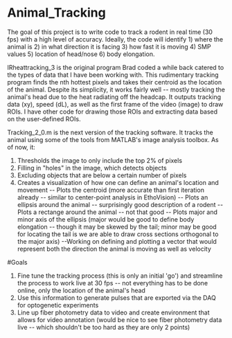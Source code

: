 # Animal_Tracking

The goal of this project is to write code to track a rodent in real time (30 fps) with a high level of accuracy. Ideally, the code will identify 1) where the animal is 2) in what direction it is facing 3) how fast it is moving 4) SMP values 5) location of head/nose 6) body elongation.


IRheattracking_3 is the original program Brad coded a while back catered to the types of data that I have been working with. This rudimentary tracking program finds the nth hottest pixels and takes their centroid as the location of the animal. Despite its simplicity, it works fairly well -- mostly tracking the animal's head due to the heat radiating off the headcap. It outputs tracking data (xy), speed (dL), as well as the first frame of the video (image) to draw ROIs. I have other code for drawing those ROIs and extracting data based on the user-defined ROIs.

Tracking_2_0.m is the next version of the tracking software. It tracks the animal using some of the tools from MATLAB's image analysis toolbox. As of now, it:
1) Thresholds the image to only include the top 2% of pixels
2) Filling in "holes" in the image, which detects objects
3) Excluding objects that are below a certain number of pixels
4) Creates a visualization of how one can define an animal's location and movement
  -- Plots the centroid (more accurate than first iteration already -- similar to center-point analysis in EthoVision)
  -- Plots an ellipsis around the animal -- surprisingly good description of a rodent
  -- Plots a rectange around the animal -- not that good
  -- Plots major and minor axis of the ellipsis (major would be good to define body elongation -- though it may be skewed by the tail; minor may be good for locating the tail is we are able to draw cross sections orthogonal to the major axis)
  --Working on defining and plotting a vector that would represent both the direction the animal is moving as well as velocity
  
#Goals

1) Fine tune the tracking process (this is only an initial 'go') and streamline the process to work live at 30 fps -- not everything has to be done online, only the location of the animal's head
2) Use this information to generate pulses that are exported via the DAQ for optogenetic experiments
3) Line up fiber photometry data to video and create environment that allows for video annotation (would be nice to see fiber photometry data live -- which shouldn't be too hard as they are only 2 points)


